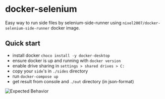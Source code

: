 # docker-selenium

Easy way to run side files by selenium-side-runner using `nixel2007/docker-selenium-side-runner` docker image.

## Quick start

- install docker `choco install -y docker-desktop`
- ensure docker is up and running with `docker version`
- enable drive sharing in `settings > shared drives > C:`
- copy your `side`'s in `./sides` directory
- run `docker-compose up`
- get result from console and `./out` directory (in json-format)

![Expected Behavior](https://raw.githubusercontent.com/naando-araujo/docker-selenium/master/expected-output.png)
